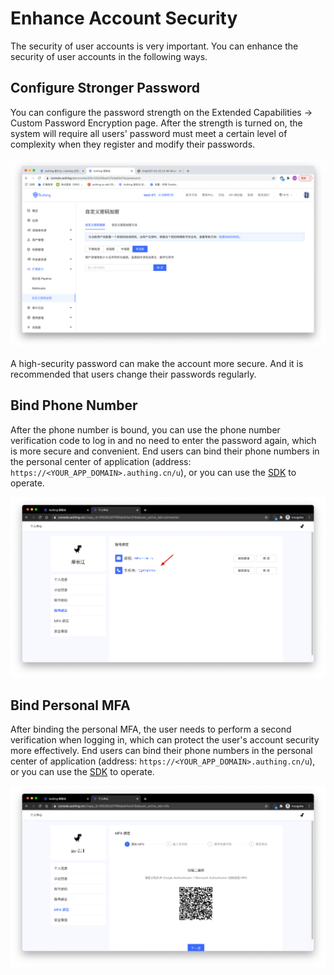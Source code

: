 # Enhance Account Security

<LastUpdated/>

The security of user accounts is very important. You can enhance the security of user accounts in the following ways.

## Configure Stronger Password

You can configure the password strength on the Extended Capabilities -> Custom Password Encryption page. After the strength is turned on, the system will require all users' password must meet a certain level of complexity when they register and modify their passwords.

![](./images/config-password.png)

A high-security password can make the account more secure. And it is recommended that users change their passwords regularly.

## Bind Phone Number

After the phone number is bound, you can use the phone number verification code to log in and no need to enter the password again, which is more secure and convenient. End users can bind their phone numbers in the personal center of application (address: `https://<YOUR_APP_DOMAIN>.authing.cn/u`), or you can use the [SDK](/en/reference/sdk-for-node/authentication/AuthenticationClient.md) to operate.

![](./images/Xnip2021-02-26_11-44-03.png)

## Bind Personal MFA

After binding the personal MFA, the user needs to perform a second verification when logging in, which can protect the user's account security more effectively. End users can bind their phone numbers in the personal center of application (address: `https://<YOUR_APP_DOMAIN>.authing.cn/u`), or you can use the [SDK](/en/reference/sdk-for-node/authentication/MfaAuthenticationClient.md) to operate.

![](./images/Xnip2021-02-26_11-45-11.png)
